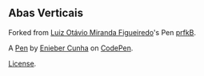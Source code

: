Abas Verticais
------


Forked from [Luiz Otávio Miranda Figueiredo](http://codepen.io/luizomf/)'s Pen [prfkB](http://codepen.io/luizomf/pen/prfkB/).

A [Pen](http://codepen.io/enieber/pen/YXbvZN) by [Enieber Cunha](http://codepen.io/enieber) on [CodePen](http://codepen.io/).

[License](http://codepen.io/enieber/pen/YXbvZN/license).